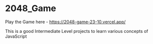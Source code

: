 # 2048_Game
Play the Game here - https://2048-game-23-10.vercel.app/

This is a good Intermediate Level projects to learn various concepts of JavaScript
